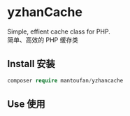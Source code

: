 # yzhanCache
Simple, effient cache class for PHP.  
简单、高效的 PHP 缓存类  
## Install 安装
```php
composer require mantoufan/yzhancache
```
## Use 使用
